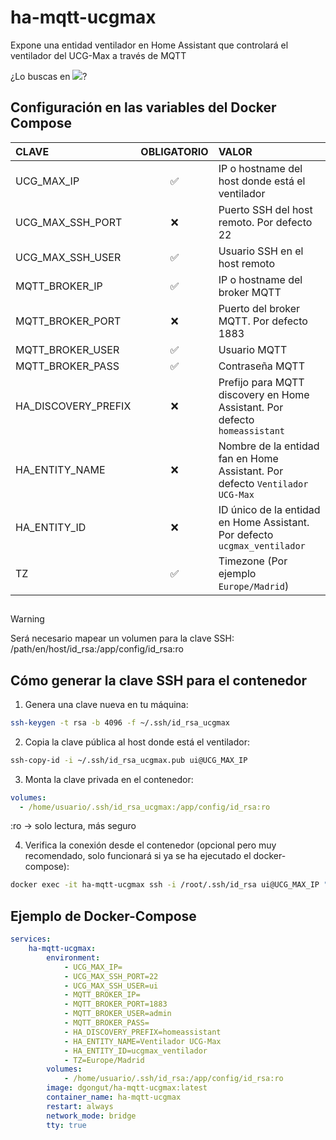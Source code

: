 # ha-mqtt-ucgmax
Expone una entidad ventilador en Home Assistant que controlará el ventilador del UCG-Max a través de MQTT

¿Lo buscas en [![](https://badgen.net/badge/icon/docker?icon=docker&label)](https://hub.docker.com/r/dgongut/ha-mqtt-ucgmax)?

## Configuración en las variables del Docker Compose

| CLAVE  | OBLIGATORIO | VALOR |
|:------------- |:---------------:| :-------------|
| UCG_MAX_IP |✅| IP o hostname del host donde está el ventilador |
| UCG_MAX_SSH_PORT |❌| Puerto SSH del host remoto. Por defecto 22 |
| UCG_MAX_SSH_USER |✅| Usuario SSH en el host remoto |
| MQTT_BROKER_IP |✅| IP o hostname del broker MQTT |
| MQTT_BROKER_PORT |❌| Puerto del broker MQTT. Por defecto 1883 |
| MQTT_BROKER_USER |✅| Usuario MQTT |
| MQTT_BROKER_PASS |✅| Contraseña MQTT |
| HA_DISCOVERY_PREFIX |❌| Prefijo para MQTT discovery en Home Assistant. Por defecto `homeassistant` |
| HA_ENTITY_NAME |❌| Nombre de la entidad fan en Home Assistant. Por defecto `Ventilador UCG-Max` |
| HA_ENTITY_ID |❌| ID único de la entidad en Home Assistant. Por defecto `ucgmax_ventilador` |
| TZ |✅| Timezone (Por ejemplo `Europe/Madrid`) |

## 
> [!WARNING]
> Será necesario mapear un volumen para la clave SSH: /path/en/host/id_rsa:/app/config/id_rsa:ro

## Cómo generar la clave SSH para el contenedor

1. Genera una clave nueva en tu máquina:

```bash
ssh-keygen -t rsa -b 4096 -f ~/.ssh/id_rsa_ucgmax
```

2. Copia la clave pública al host donde está el ventilador:
```bash
ssh-copy-id -i ~/.ssh/id_rsa_ucgmax.pub ui@UCG_MAX_IP
```

3. Monta la clave privada en el contenedor:
```yaml
volumes:
  - /home/usuario/.ssh/id_rsa_ucgmax:/app/config/id_rsa:ro
```
:ro → solo lectura, más seguro

4. Verifica la conexión desde el contenedor (opcional pero muy recomendado, solo funcionará si ya se ha ejecutado el docker-compose):
```bash
docker exec -it ha-mqtt-ucgmax ssh -i /root/.ssh/id_rsa ui@UCG_MAX_IP "cat /sys/class/hwmon/hwmon0/pwm1"
```

## Ejemplo de Docker-Compose

```yaml
services:
    ha-mqtt-ucgmax:
        environment:
            - UCG_MAX_IP=
            - UCG_MAX_SSH_PORT=22
            - UCG_MAX_SSH_USER=ui
            - MQTT_BROKER_IP=
            - MQTT_BROKER_PORT=1883
            - MQTT_BROKER_USER=admin
            - MQTT_BROKER_PASS=
            - HA_DISCOVERY_PREFIX=homeassistant
            - HA_ENTITY_NAME=Ventilador UCG-Max
            - HA_ENTITY_ID=ucgmax_ventilador
            - TZ=Europe/Madrid
        volumes:
            - /home/usuario/.ssh/id_rsa:/app/config/id_rsa:ro
        image: dgongut/ha-mqtt-ucgmax:latest
        container_name: ha-mqtt-ucgmax
        restart: always
        network_mode: bridge
        tty: true
```